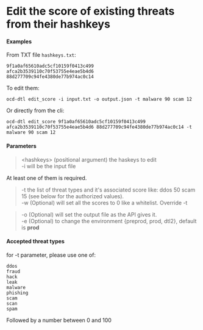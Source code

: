 # Edit the score of existing threats from their hashkeys

#### Examples

From TXT file `hashkeys.txt`:

    9f1a0af65610adc5cf10159f0413c499
    afca2b3539110c70f53755e4eae5b4d6
    88d277709c94fe4380de77b974ac0c14

To edit them:
    
    ocd-dtl edit_score -i input.txt -o output.json -t malware 90 scam 12

Or directly from the cli:
    
    ocd-dtl edit_score 9f1a0af65610adc5cf10159f0413c499 afca2b3539110c70f53755e4eae5b4d6 88d277709c94fe4380de77b974ac0c14 -t malware 90 scam 12

#### Parameters

> <hashkeys\> (positional argument) the haskeys to edit   
> -i will be the input file  

At least one of them is required.  

> -t the list of threat types and it's associated score like: ddos 50 scam 15 (see below for the authorized values).  
> -w (Optional) will set all the scores to 0 like a whitelist. Override -t  

> -o (Optional) will set the output file as the API gives it.  
> -e (Optional) to change the environment {preprod, prod, dtl2},  default is **prod**  

#### Accepted threat types

for -t parameter, please use one of:  

    ddos
    fraud
    hack
    leak
    malware
    phishing
    scam
    scan
    spam

Followed by a number between 0 and 100
